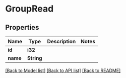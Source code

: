 # GroupRead

## Properties

Name | Type | Description | Notes
------------ | ------------- | ------------- | -------------
**id** | **i32** |  | 
**name** | **String** |  | 

[[Back to Model list]](../README.md#documentation-for-models) [[Back to API list]](../README.md#documentation-for-api-endpoints) [[Back to README]](../README.md)


